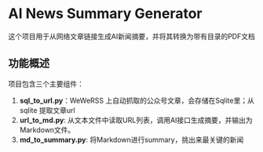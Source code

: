 # AI News Summary Generator

这个项目用于从网络文章链接生成AI新闻摘要，并将其转换为带有目录的PDF文档

## 功能概述

项目包含三个主要组件：

1. **sql_to_url.py**：WeWeRSS 上自动抓取的公众号文章，会存储在Sqlite里；从sqlite 提取文章url
1. **url_to_md.py**: 从文本文件中读取URL列表，调用AI接口生成摘要，并输出为Markdown文件。
2. **md_to_summary.py**: 将Markdown进行summary，挑出来最关键的新闻

